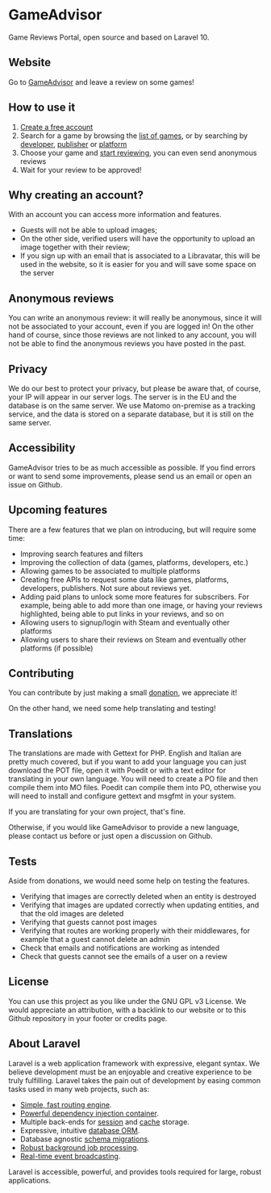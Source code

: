 # GameAdvisor
Game Reviews Portal, open source and based on Laravel 10.

## Website
Go to [GameAdvisor](https://www.gameadvisor.net) and leave a review on some games!

## How to use it
1) [Create a free account](https://www.gameadvisor.net/en/register)
2) Search for a game by browsing the [list of games](https://www.gameadvisor.net/en/games), or by searching by [developer](https://www.gameadvisor.net/en/developers), [publisher](https://www.gameadvisor.net/en/publishers) or [platform](https://www.gameadvisor.net/en/platforms)
3) Choose your game and [start reviewing](https://www.gameadvisor.net/en/games), you can even send anonymous reviews
4) Wait for your review to be approved!

## Why creating an account?
With an account you can access more information and features.
- Guests will not be able to upload images;
- On the other side, verified users will have the opportunity to upload an image together with their review;
- If you sign up with an email that is associated to a Libravatar, this will be used in the website, so it is easier for you and will save some space on the server

## Anonymous reviews
You can write an anonymous review: it will really be anonymous, since it will not be associated to your account, even if you are logged in!
On the other hand of course, since those reviews are not linked to any account, you will not be able to find the anonymous reviews you have posted in the past.

## Privacy
We do our best to protect your privacy, but please be aware that, of course, your IP will appear in our server logs.
The server is in the EU and the database is on the same server.
We use Matomo on-premise as a tracking service, and the data is stored on a separate database, but it is still on the same server.

## Accessibility
GameAdvisor tries to be as much accessible as possible. If you find errors or want to send some improvements, please send us an email or open an issue on Github.

## Upcoming features
There are a few features that we plan on introducing, but will require some time:
- Improving search features and filters
- Improving the collection of data (games, platforms, developers, etc.)
- Allowing games to be associated to multiple platforms
- Creating free APIs to request some data like games, platforms, developers, publishers. Not sure about reviews yet.
- Adding paid plans to unlock some more features for subscribers. For example, being able to add more than one image, or having your reviews highlighted, being able to put links in your reviews, and so on
- Allowing users to signup/login with Steam and eventually other platforms
- Allowing users to share their reviews on Steam and eventually other platforms (if possible)

## Contributing
You can contribute by just making a small [donation](https://www.gameadvisor.net/en/pages/2-donations), we appreciate it!

On the other hand, we need some help translating and testing!

## Translations
The translations are made with Gettext for PHP.
English and Italian are pretty much covered, but if you want to add your language you can just download the POT file, open it with Poedit or with a text editor for translating in your own language. You will need to create a PO file and then compile them into MO files. Poedit can compile them into PO, otherwise you will need to install and configure gettext and msgfmt in your system.

If you are translating for your own project, that's fine.

Otherwise, if you would like GameAdvisor to provide a new language, please contact us before or just open a discussion on Github.

## Tests
Aside from donations, we would need some help on testing the features.
- Verifying that images are correctly deleted when an entity is destroyed
- Verifying that images are updated correctly when updating entities, and that the old images are deleted
- Verifying that guests cannot post images
- Verifying that routes are working properly with their middlewares, for example that a guest cannot delete an admin
- Check that emails and notifications are working as intended
- Check that guests cannot see the emails of a user on a review

## License
You can use this project as you like under the GNU GPL v3 License.
We would appreciate an attribution, with a backlink to our website or to this Github repository in your footer or credits page.

## About Laravel
Laravel is a web application framework with expressive, elegant syntax. We believe development must be an enjoyable and creative experience to be truly fulfilling. Laravel takes the pain out of development by easing common tasks used in many web projects, such as:

- [Simple, fast routing engine](https://laravel.com/docs/routing).
- [Powerful dependency injection container](https://laravel.com/docs/container).
- Multiple back-ends for [session](https://laravel.com/docs/session) and [cache](https://laravel.com/docs/cache) storage.
- Expressive, intuitive [database ORM](https://laravel.com/docs/eloquent).
- Database agnostic [schema migrations](https://laravel.com/docs/migrations).
- [Robust background job processing](https://laravel.com/docs/queues).
- [Real-time event broadcasting](https://laravel.com/docs/broadcasting).

Laravel is accessible, powerful, and provides tools required for large, robust applications.
